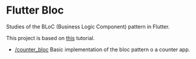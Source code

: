 # Flutter Bloc

Studies of the BLoC (Business Logic Component) pattern in Flutter.

This project is based on [this](https://www.youtube.com/playlist?list=PLptHs0ZDJKt_T-oNj_6Q98v-tBnVf-S_o) tutorial.

 - [/counter_bloc](https://github.com/pulszao/flutter_bloc/tree/main/counter_bloc)
Basic implementation of the bloc pattern o a counter app.
